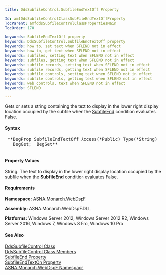 ```yaml
---
title: DdsSubfileControl.SubfileEndTextOff Property

Id: amfDdsSubfileControlClassSubFileEndTextOffProperty
TocParent: amfddsSubfileControlClassPropertiesMain
TocOrder: 170

keywords: SubfileEndTextOff property
keywords: DdsSubfileControl.SubfileEndTextOff property
keywords: how to, set text when SFLEND not in effect
keywords: how to, get text when SFLEND not in effect
keywords: subfiles, setting text when SFLEND not in effect
keywords: subfiles, getting text when SFLEND not in effect
keywords: subfile records, setting text when SFLEND not in effect
keywords: subfile records, getting text when SFLEND not in effect
keywords: subfile controls, setting text when SFLEND not in effect
keywords: subfile controls, getting text when SFLEND not in effect
keywords: web controls, text when SFLEND not in effect
keywords: SFLEND

---
```


Gets or sets a string containing the text to display in the lower right display location occupied by the subfile when the [ SubfileEnd](amfDdsSubfileControlClassSubfileEndProperty.html) condition evaluates False.

#### Syntax
<pre class="prettyprint">
 **BegProp SubfileEndTextOff Access(*Public) Type(*String)
   BegGet;  BegSet** 
            </pre>

#### Property Values
String. The text to display in the lower right display location occupied by the subfile when the **SubfileEnd** condition evaluates False.

#### Requirements
**Namespace:** [ASNA.Monarch.WebDspF](amfWebDspFNamespace.html)

**Assembly:** ASNA.Monarch.WebDspF.DLL

**Platforms:** Windows Server 2012, Windows Server 2012 R2, Windows Server 2016, Windows 7, Windows 8 Pro, Windows 10 Pro

#### See Also
[ DdsSubfileControl Class](amfddsSubfileControlClass.html) <br /> [ DdsSubfileControl Class Members](amfddsSubfileControlClassMembers.html) <br /> [ SubfileEnd Property](amfDdsSubfileControlClassSubfileEndProperty.html) <br /> [ SubfileEndTextOn Property](amfDdsSubfileControlClassSubFileEndTextOnProperty.html) <br /> [ ASNA.Monarch.WebDspF Namespace](amfWebDspFNamespace.html) 
